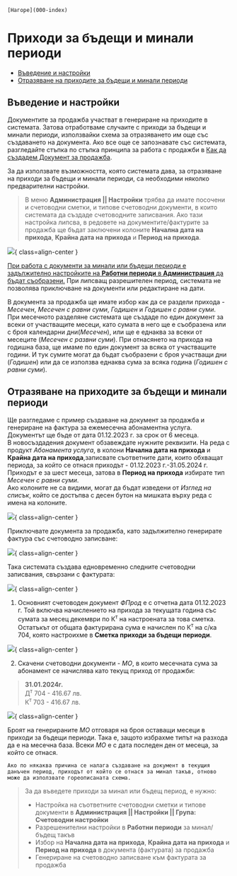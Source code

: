 ```{only} html
[Нагоре](000-index)
```
 

# Приходи за бъдещи и минали периоди
- [Въведение и настройки](https://docs.unicontsoft.com/blog/20240327-deferred-and-future-incomes.html#id2)
- [Отразяване на приходите за бъдещи и минали периоди](https://docs.unicontsoft.com/blog/20240327-deferred-and-future-incomes.html#id3)

## Въведение и настройки

Документите за продажба участват в генериране на приходите в системата. Затова отработваме случаите с приходи за бъдещи и минали периоди, използвайки схема за отразяването им още със създаването на документа. Ако все още се запознавате със системата, разгледайте стъпка по стъпка принципа за работа с продажби в [Как да създадем Документ за продажба](https://www.unicontsoft.com/cms/node/26).

За да използвате възможността, която системата дава, за отразяване на приходи за бъдещи и минали периоди, са необходими няколко предварителни настройки.  

> В меню **Администрация || Настройки** трябва да имате посочени и счетоводни сметки, и типове счетоводни документи, в които системата да създаде счетоводните записвания. Ако тази настройка липсва, в редовете на документите/фактурите за продажба ще бъдат заключени колоните **Начална дата на прихода**, **Крайна дата на прихода** и **Период на прихода**.

![](20240327-deferred-and-future-incomes1.png){ class=align-center }

<ins>При работа с документи за минали или бъдещи периоди е задължително настройките на [**Работни периоди**](https://docs.unicontsoft.com/blog/20240517-working-periods.html) в **Администрация** да бъдат съобразени.</ins> При липсващ разрешителен период, системата не позволява приключване на документи или редактиране на дати.

В документа за продажба ще имате избор как да се раздели прихода - *Месечен*, *Месечен с равни суми*, *Годишен* и *Годишен с равни суми*.  
При месечното разделяне системата ще създаде по един документ за всеки от участващите месеци, като сумата в него ще е съобразена или с броя календарни дни(*Месечен*), или ще е еднаква за всеки от месеците (*Месечен с развни суми*). При отнасянето на прихода на годишна база, ще имаме по един документ за всяка от участващите години. И тук сумите могат да бъдат съобразени с броя участващи дни (*Годишен*) или да се използва еднаква сума за всяка година (*Годишен с равни суми*). 

## Отразяване на приходите за бъдещи и минали периоди

Ще разгледаме с пример създаване на документ за продажба и генериране на фактура за ежемесечна абонаментна услуга. Документът ще бъде от дата 01.12.2023 г. за срок от 6 месеца.  
В новосъздадения документ обзавеждате нужните реквизити. На реда с продукт *Абонамента услуга*, в колони **Начална дата на прихода** и **Крайна дата на прихода**,записвате съответните дати, които обхващат периода, за който се отнася приходът - 01.12.2023 г.-31.05.2024 г. Приходът е за шест месеца, затова в **Период на прихода** избирате тип *Месечен с равни суми*.  
Ако колоните не са видими, могат да бъдат изведени от *Изглед на списък*, който се достъпва с десен бутон на мишката върху реда с имена на колоните.  

![](20240327-deferred-and-future-incomes2.png){ class=align-center }

Приключвате документа за продажба, като задължително генерирате фактура със счетоводно записване:  

![](20240327-deferred-and-future-incomes3.png){ class=align-center }

Така системата създава едновременно следните счетоводни записвания, свързани с фактурата: 

![](20240327-deferred-and-future-incomes4.png){ class=align-center }

1. Основният счетоводен документ *ФПрод* е с отчетна дата 01.12.2023 г. Той включва начислението на прихода за текущата година със сумата за месец декември по К<sup>т</sup> на настроената за това сметка. Остатъкът от общата фактурирана сума е начислен по К<sup>т</sup> на с/ка 704, която настроихме в **Сметка приходи за бъдещи периоди**.

![](20240327-deferred-and-future-incomes5.png){ class=align-center }

2. Скачени счетоводни документи - *МО*, в които месечната сума за абонамент се начислява  като текущ приход от продажби:  

> **31.01.2024г.**  
> Д<sup>т</sup> 704 - 416.67 лв.  
> К<sup>т</sup> 703 - 416.67 лв.

![](20240327-deferred-and-future-incomes6.png){ class=align-center }

Броят на генерираните *МО* отговаря на броя оставащи месеци в приходи за бъдещи периоди. Така е, защото избрахме типът на разхода да е на месечна база. Всеки *МО* е с дата последен ден от месеца, за който се отнася. 

```{tip}
Ако по някаква причина се налага създаване на документ в текущия данъчен период, приходът от който се отнася за минал такъв, отново може да използвате гореописаната схема.  
```

> За да въведете приходи за минал или бъдещ период, е нужно:  
> - Настройка на съответните счетоводни сметки и типове документи в **Администрация || Настройки || Група: Счетоводни настройки**  
> - Разрешенителни настройки в **Работни периоди** за минал/бъдещ такъв   
> - Избор на **Начална дата на прихода**, **Крайна дата на прихода** и **Период на прихода** в документа (фактурата) за продажба 
> - Генериране на счетоводно записване към фактурата за продажба